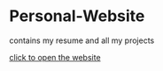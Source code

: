 # Personal-Website
contains my resume and all my projects

[click to open the website](https://rmq6h.csb.app/)
